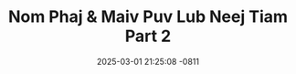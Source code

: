 ---
layout: movie-video-data
date: 2025-03-01 21:25:08 -0811
categories: movie

# Site Attributes
title: "Nom Phaj & Maiv Puv Lub Neej Tiam Part 2"
permalink: "/movie/Nom_Phaj_&_Maiv_Puv_Lub_Neej_Tiam_Part_2"

# Movie Attributes
synopsis: "Nom Phaj thiab Maiv Puv lub neej tiam 2 hais txog nom phaj txoj kev hlub poj niam nom phaj yuav hlub li cas thiab thaum kawg nom phaj lub neej yuav mus xaus li cas. Nom phaj thiab maiv puv lub neej tiam 2 yog ib zaj movie uas lom zem thiab tu siab heev zoo li peb hmoob lub neej tiag tiag thov nej sawv daws npaj siab saib tau nyob rau hauv nom phaj thiab maiv puv lub neej tiam 2 part 5 part 6 qhov xaus ntawm nom phaj txoj kev lim hiam tiam tag los maiv puv thiaj rov qab los tsim nom phaj rau tiam 2 txog hnub uas nom phaj them nuj them nqe tag rau maiv puv nom phaj thiab maiv puv thiaj nyias mus nyias nkawv lub neej thiaj los xaus li no xwb. ua tsaug. "
producer: "Asian Video Production"
director: ""
writer: ""
video_link: ""
genre: "Drama Comedy"
year: "2007"
release_type: "DVD"
storage: "Center for Hmong Studies"
thumbnail: "/assets/images/movie_thumbnails/Nom Phaj & Maiv Puv Lub Neej Tiam Part 2.jpeg"
publishing_company: "S.R.V. Video Thailand, Production Co. Asian Video"

# Sequels + Parts
base_movie: ""
total_parts: 
sequel: ""

# Movie Cast
cast:
- name: "Nom Phaj"
- name: "Paj Thoj"
---